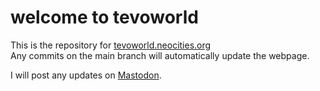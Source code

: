 # welcome to tevoworld
This is the repository for [tevoworld.neocities.org](https://tevoworld.neocities.org/)  
Any commits on the main branch will automatically update the webpage.

I will post any updates on [Mastodon](https://cyberplace.social/@tevo).
